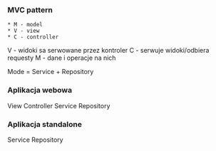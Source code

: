 ### MVC pattern
    * M - model
    * V - view
    * C - controller

V - widoki sa serwowane przez kontroler
C - serwuje widoki/odbiera requesty
M - dane i operacje na nich


Mode = Service + Repository

### Aplikacja webowa 
View
Controller
Service
Repository

### Aplikacja standalone
Service
Repository

